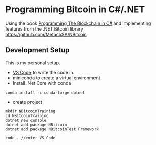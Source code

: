 # Programming Bitcoin in C#/.NET
Using the book [Programming The Blockchain in C#](https://programmingblockchain.gitbook.io/programmingblockchain/) and
implementing features from the .NET Bitcoin library https://github.com/MetacoSA/NBitcoin

## Development Setup
This is my personal setup.
* [VS Code](https://code.visualstudio.com) to write the code in.
* miniconda to create a virtual environment
* Install .Net Core with conda
```shell
conda install -c conda-forge dotnet
```
* create project
```shell
mkdir NBitcoinTraining
cd NBitcoinTraining
dotnet new console
dotnet add package NBitcoin
dotnet add package NBitcoinTest.Framework

code . //enter VS Code
```








